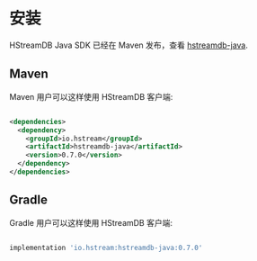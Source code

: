 # 安装

HStreamDB Java SDK 已经在 Maven 发布，查看
[hstreamdb-java](https://search.maven.org/artifact/io.hstream/hstreamdb-java).

## Maven

Maven 用户可以这样使用 HStreamDB 客户端:

```xml

<dependencies>
  <dependency>
    <groupId>io.hstream</groupId>
    <artifactId>hstreamdb-java</artifactId>
    <version>0.7.0</version>
  </dependency>
</dependencies>

```

## Gradle

Gradle 用户可以这样使用 HStreamDB 客户端:

```groovy

implementation 'io.hstream:hstreamdb-java:0.7.0'

```
